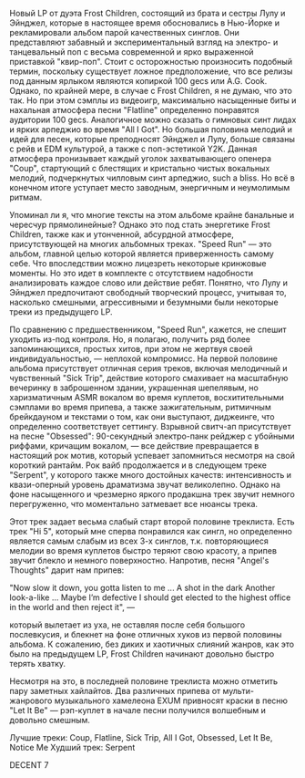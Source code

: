 Новый LP от дуэта Frost Children, состоящий из брата и сестры Лулу и Эйнджел, которые в настоящее время обосновались в Нью-Йорке и рекламировали альбом парой качественных синглов. Они представляют забавный и экспериментальный взгляд на электро- и танцевальный поп с весьма современной и ярко выраженной приставкой "квир-поп". Стоит с осторожностью произносить подобный термин, поскольку существует ложное предположение, что все релизы под данным ярлыком являются копиркой 100 gecs или A.G. Cook. Однако, по крайней мере, в случае с Frost Children, я не думаю, что это так. Но при этом сэмплы из видеоигр, максимально насыщенные биты и нахальная атмосфера песни "Flatline" определенно понравятся аудитории 100 gecs. Аналогичное можно сказать о гимновых синт лидах и ярких арпеджио во время "All I Got". Но большая половина мелодий и идей для песен, которые преподносят Эйнджел и Лулу, больше связаны с рейв и EDM культурой, а также с поп-эстетикой Y2K. Данная атмосфера пронизывает каждый уголок захватывающего опенера "Coup", стартующий с блестящих и кристально чистых вокальных мелодий, подчеркнутых чилловым синт арпеджио, such a bliss. Но всё в конечном итоге уступает место заводным, энергичным и неумолимым ритмам.

Упоминал ли я, что многие тексты на этом альбоме крайне банальные и чересчур прямолинейные? Однако это под стать энергетике Frost Children, также как и утонченной, абсурдной атмосфере, присутствующей на многих альбомных треках. "Speed Run" — это альбом, главной целью которой является приверженность самому себе. Что впоследствии можно лицезреть некоторые кринжовые моменты. Но это идет в комплекте с отсутствием надобности анализировать каждое слово или действие ребят. Понятно, что Лулу и Эйнджел предпочитают свободный творческий процесс, учитывая то, насколько смешными, агрессивными и безумными были некоторые треки из предыдущего LP.

По сравнению с предшественником, "Speed Run", кажется, не спешит уходить из-под контроля. Но, я полагаю, получить ряд более запоминающихся, простых хитов, при этом не жертвуя своей индивидуальностью, — неплохой компромисс. На первой половине альбома присутствует отличная серия треков, включая мелодичный и чувственный "Sick Trip", действие которого смахивает на масштабную вечеринку в заброшенном здании, украшенная шепелявым, но харизматичным ASMR вокалом во время куплетов, восхитительными сэмплами во время припева, а также зажигательным, ритмичным брейкдауном и текстами о том, как они выступают, диджеинге, что определенно соответствует сеттингу. Взрывной свитч-ап присутствует на песне "Obsessed": 90-секундный электро-панк рейджер с убойными риффами, кричащим вокалом, — все действие превращается в настоящий рок мотив, который успевает запомниться несмотря на свой короткий рантайм. Рок вайб продолжается и в следующем треке "Serpent", у которого также много достойных качеств: интенсивность и квази-оперный уровень драматизма звучат великолепно. Однако на фоне насыщенного и чрезмерно яркого продакшна трек звучит немного перегруженно, что моментально затмевает все нюансы трека.

Этот трек задает весьма слабый старт второй половине треклиста. Есть трек "Hi 5", который мне сперва понравился как сингл, но определенно является самым слабым из всех 3-х синглов, т.к. повторяющиеся мелодии во время куплетов быстро теряют свою красоту, а припев звучит блекло и немного поверхностно. Напротив, песня "Angel's Thoughts" дарит нам припев:

"Now slow it down, you gotta listen to me
...
A shot in the dark
Another look-a-like
...
Maybe I’m defective
I should get elected to the highest office in the world and then reject it", —

который вылетает из уха, не оставляя после себя большого послевкусия, и блекнет на фоне отличных хуков из первой половины альбома. К сожалению, без диких и хаотичных слияний жанров, как это было на предыдущем LP, Frost Children начинают довольно быстро терять хватку.

Несмотря на это, в последней половине треклиста можно отметить пару заметных хайлайтов. Два различных припева от мульти-жанрового музыкального хамелеона EXUM привносят краски в песню "Let It Be" — рэп-куплет в начале песни получился волшебным и довольно смешным.

Лучшие треки: Coup, Flatline, Sick Trip, All I Got, Obsessed, Let It Be, Notice Me
Худший трек: Serpent

DECENT 7
